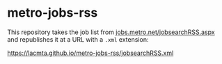 # metro-jobs-rss

This repository takes the job list from [jobs.metro.net/jobsearchRSS.aspx](jobs.metro.net/jobsearchRSS.aspx) and republishes it at a URL with a `.xml` extension:

https://lacmta.github.io/metro-jobs-rss/jobsearchRSS.xml
